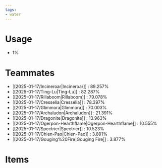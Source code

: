 ```yaml
---
tags:
- water
---
```

# Usage
- 1%
# Teammates
- [[2025-01-17/Incineroar|Incineroar]] : 89.257%
- [[2025-01-17/Ting-Lu|Ting-Lu]] : 82.287%
- [[2025-01-17/Rillaboom|Rillaboom]] : 79.078%
- [[2025-01-17/Cresselia|Cresselia]] : 78.397%
- [[2025-01-17/Glimmora|Glimmora]] : 70.003%
- [[2025-01-17/Archaludon|Archaludon]] : 21.391%
- [[2025-01-17/Dragonite|Dragonite]] : 13.963%
- [[2025-01-17/Ogerpon-Hearthflame|Ogerpon-Hearthflame]] : 10.555%
- [[2025-01-17/Spectrier|Spectrier]] : 10.523%
- [[2025-01-17/Chien-Pao|Chien-Pao]] : 3.891%
- [[2025-01-17/Gouging%20Fire|Gouging Fire]] : 3.877%
# Items